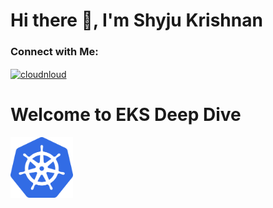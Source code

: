 # Hi there 👋, I'm Shyju Krishnan 

<h3 align="left">Connect with Me:</h3>
<a href="https://linkedin.com/in/Shyjustack" target="blank"><img align="center" src="https://raw.githubusercontent.com/rahuldkjain/github-profile-readme-generator/master/src/images/icons/Social/linked-in-alt.svg" alt="cloudnloud" height="30" width="40" /></a>

# Welcome to EKS Deep Dive 

<img src="https://github.com/kubernetes/kubernetes/raw/master/logo/logo.png" width="100">
